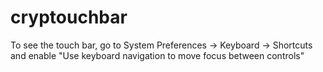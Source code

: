 # cryptouchbar

To see the touch bar, go to System Preferences -> Keyboard -> Shortcuts and enable "Use keyboard navigation to move focus between controls"
